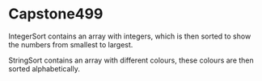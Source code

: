 # Capstone499

IntegerSort contains an array with integers, which is then sorted to show the numbers from smallest to largest.


StringSort contains an array with different colours, these colours are then sorted alphabetically.
